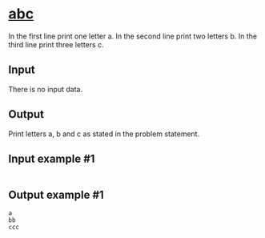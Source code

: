 # [abc](https://www.e-olymp.com/en/problems/5133)

In the first line print one letter а. In the second line print two letters b. In the third line print three letters c.

## Input
There is no input data.

## Output
Print letters а, b and c as stated in the problem statement.

## Input example #1
```
```

## Output example #1
```
a
bb
ccc
```
